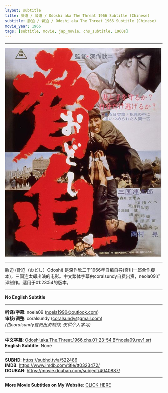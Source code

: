 ```yaml
---
layout: subtitle
title: 胁迫 / 脅迫 / Odoshi aka The Threat 1966 Subtitle (Chinese)
subtitle: 胁迫 / 脅迫 / Odoshi aka The Threat 1966 Subtitle (Chinese)
movie_year: 1966
tags: [subtitle, movie, jap_movie, chs_subtitle, 1960s]
---
```


------

<img src="../assets/tt0323472.jpg" alt="tt0323472_cover_art" />

------

胁迫 (脅迫（おどし）Odoshi) 是深作欣二于1966年自编自导(宫川一郎合作脚本)，三国连太郎出演的电影。中文繁体字幕由coralsundy自费出资，neola09听译制作。适用于01:23:54的版本。

------

**No English Subtitle**

------

**听译/字幕**: noela09 (noela1990@outlook.com)<br>
**审核/调整**: coralsundy (coralsundy@gmail.com)<br>
*(由coralsundy自费出资制作, 仅供个人学习)*

------

**中文字幕**: [Odoshi.aka.The.Threat.1966.chs.01-23-54.BYnoela09.rev1.srt](../subtitles/Odoshi.aka.The.Threat.1966.chs.01-23-54.BYnoela09.rev1.srt)<br>
**English Subtitle**: None

------

**SUBHD**: <https://subhd.tv/a/522486><br>
**IMDB**: <https://www.imdb.com/title/tt0323472/><br>
**DOUBAN**: <https://movie.douban.com/subject/4040887/>

------

**More Movie Subtitles on My Website**: <a href='{% post_url 2021-01-10-subtitles-summary-list %}'>CLICK HERE</a>


